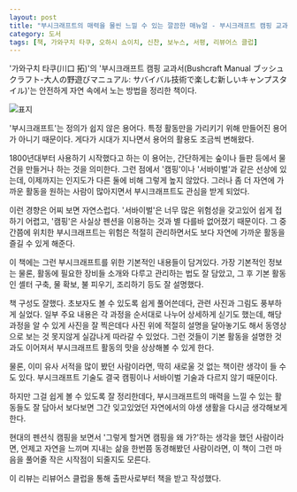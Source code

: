 ```yaml
---
layout: post
title: "부시크래프트의 매력을 물씬 느낄 수 있는 깔끔한 매뉴얼 - 부시크래프트 캠핑 교과서"
category: 도서
tags: [책, 가와구치 타쿠, 오하시 쇼이치, 신찬, 보누스, 서평, 리뷰어스 클럽]
---
```


'가와구치 타쿠(川口 拓)'의
'부시크래프트 캠핑 교과서(Bushcraft Manual ブッシュクラフト-大人の野遊びマニュアル: サバイバル技術で楽しむ新しいキャンプスタイル)'는
안전하게 자연 속에서 노는 방법을 정리한 책이다.

<!--
https://www.instagram.com/wild_and_native/
https://wildandnative.com/
-->

![표지](https://lh3.googleusercontent.com/fc0WAlD24zDcCVZU15WyHF0feS0JpI4kL0lVpj5Zq89Iy-A0bDK3MpkTxERrq4-7U86AaZPg5qH6ow=s480)

'부시크래프트'는 정의가 쉽지 않은 용어다.
특정 활동만을 가리키기 위해 만들어진 용어가 아니기 때문이다.
게다가 시대가 지나면서 용어의 활용도 조금씩 변해왔다.

1800년대부터 사용하기 시작했다고 하는 이 용어는,
간단하게는 숲이나 들판 등에서 물건을 만들거나 하는 것을 의미한다.
그런 점에서 '캠핑'이나 '서바이벌'과 같은 선상에 있는데,
이제까지는 인지도가 다른 둘에 비해 그렇게 높지 않았다.
그러나 좀 더 자연에 가까운 활동을 원하는 사람이 많아지면서
부시크래프트도 관심을 받게 되었다.

이런 경향은 어찌 보면 자연스럽다.
'서바이벌'은 너무 많은 위험성을 갖고있어 쉽게 접하기 어렵고,
'캠핑'은 사실상 펜션을 이용하는 것과 별 다를바 없어졌기 때문이다.
그 중간쯤에 위치한 부시크래프트는
위험은 적절히 관리하면서도
보다 자연에 가까운 활동을 즐길 수 있게 해준다.

이 책에는 그런 부시크래프트를 위한 기본적인 내용들이 담겨있다.
가장 기본적인 정보는 물론,
활동에 필요한 장비들 소개와 다루고 관리하는 법도 잘 담았고,
그 후 기본 활동인 셸터 구축, 물 확보, 불 피우기, 조리하기 등도 잘 설명했다.

책 구성도 잘했다.
초보자도 볼 수 있도록 쉽게 풀어쓴데다,
관련 사진과 그림도 풍부하게 실었다.
일부 주요 내용은 각 과정을 순서대로 나누어 상세하게 싣기도 했는데,
해당 과정을 알 수 있게 사진을 잘 찍은데다
사진 위에 적절히 설명을 달아놓기도 해서
동영상으로 보는 것 못지않게 실감나게 따라갈 수 있었다.
그런 것들이 기본 활동을 설명한 것과도 이어져서
부시크래프트 활동의 맛을 상상해볼 수 있게 한다.

물론, 이미 유사 서적을 많이 봤던 사람이라면, 딱히 새로울 것 없는 책이란 생각이 들 수도 있다.
부시크래프트 기술도 결국 캠핑이나 서바이벌 기술과 다르지 않기 때문이다.

하지만 그걸 쉽게 볼 수 있도록 잘 정리한데다,
부시크래프트의 매력을 느낄 수 있는 활동들도 잘 담아서
보다보면 그간 잊고있었던 자연에서의 야생 생활을 다시금 생각해보게 한다.

현대의 펜션식 캠핑을 보면서 '그렇게 할거면 캠핑을 왜 가?'하는 생각을 했던 사람이라면,
언제고 자연을 느끼며 지내는 삶을 한번쯤 동경해봤던 사람이라면,
이 책이 그런 마음을 풀어줄 작은 시작점이 되줄지도 모른다.



<div class="im im-info">
이 리뷰는 리뷰어스 클럽을 통해 출판사로부터 책을 받고 작성했다.
</div>
